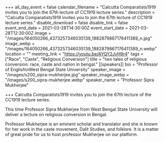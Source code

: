 +++
all_day_event = false
calendar_filename = "Calcutta Comparatists1919 invites you to join the 67th lecture of CC1919 lecture series."
description = "Calcutta Comparatists1919 invites you to join the 67th lecture of CC1919 lecture series."
disable_download = false
disable_link = false
event_end_date = 2021-03-28T14:30:00Z
event_start_date = 2021-03-28T12:30:00Z
image = "/images/164050266_4373257346035139_1882879867176411389_n.jpg"
image_webp = "/images/164050266_4373257346035139_1882879867176411389_n.webp"
location = ""
meeting_link = "https://youtu.be/AYQY2JvH9r4"
tags = ["Race", "Caste", "Religious Conversion"]
title = "two tales of religious conversion: race, caste and nation in bengal."
[[speakers]]
bio = "Professor of English\nWest Bengal State University"
speaker_image = "/images/s200_sipra-mukherjee.jpg"
speaker_image_webp = "/images/s200_sipra-mukherjee.webp"
speaker_name = "Professor Sipra Mukherjee"

+++
Calcutta Comparatists1919 invites you to join the 67th lecture of the CC1919 lecture series.  
  
This time Professor Sipra Mukherjee from West Bengal State University will deliver a lecture on religious conversion in Bengal.  
  
Professor Mukherjee is an eminent scholar and translator and she is known for her work in the caste movement, Dalit Studies, and folklore. It is a matter of great pride for us to host professor Mukherjee on our platform.